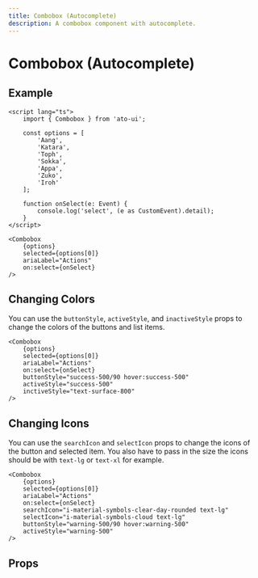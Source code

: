 ```yaml
---
title: Combobox (Autocomplete)
description: A combobox component with autocomplete.
---
```


<script>
	import Usage from '../Usage.svelte';
    import PropsTable from './PropsTable.svelte';
    import docs from '$lib/components/combobox/Combobox.svelte?raw&sveld';
    import Combobox from '$lib/components/combobox/Combobox.svelte';

    const options = [
		'Aang',
		'Katara',
		'Toph',
		'Sokka',
		'Appa',
		'Zuko',
		'Iroh',
		'Momo'
	];
</script>

# Combobox (Autocomplete)

## Example

<Usage padding="pt-2 pb-62">
    <Combobox
		{options}
		selected={options[0]}
		ariaLabel="Actions"
		searchIcon="text-xl i-material-symbols-search-check-rounded"
		selectIcon="text-xl i-material-symbols-check-small-rounded"
	/>
</Usage>

```svelte
<script lang="ts">
	import { Combobox } from 'ato-ui';

	const options = [
		'Aang',
		'Katara',
		'Toph',
		'Sokka',
		'Appa',
		'Zuko',
		'Iroh'
	];

	function onSelect(e: Event) {
		console.log('select', (e as CustomEvent).detail);
	}
</script>

<Combobox
    {options}
    selected={options[0]}
    ariaLabel="Actions"
    on:select={onSelect}
/>
```

## Changing Colors

You can use the `buttonStyle`, `activeStyle`, and `inactiveStyle` props to change the colors of the buttons and list items.

<Usage padding="pt-2 pb-62">
    <Combobox
		{options}
		selected={options[0]}
		ariaLabel="Actions"
        buttonStyle="success-500/90 hover:success-500"
		activeStyle="success-500"
	/>
</Usage>

```svelte
<Combobox
    {options}
    selected={options[0]}
    ariaLabel="Actions"
    on:select={onSelect}
    buttonStyle="success-500/90 hover:success-500"
	activeStyle="success-500"
    inctiveStyle="text-surface-800"
/>
```

## Changing Icons

You can use the `searchIcon` and `selectIcon` props to change the icons of the button and selected item. You also have to pass in the size the icons should be with `text-lg` or `text-xl` for example.

<Usage padding="pt-2 pb-62">
    <Combobox
		{options}
		selected={options[0]}
		ariaLabel="Actions"
        searchIcon="i-material-symbols-clear-day-rounded text-lg"
		selectIcon="i-material-symbols-cloud text-lg"
		buttonStyle="warning-500/90 hover:warning-500"
		activeStyle="warning-500"
	/>
</Usage>

```svelte
<Combobox
    {options}
    selected={options[0]}
    ariaLabel="Actions"
    on:select={onSelect}
    searchIcon="i-material-symbols-clear-day-rounded text-lg"
    selectIcon="i-material-symbols-cloud text-lg"
    buttonStyle="warning-500/90 hover:warning-500"
    activeStyle="warning-500"
/>
```

## Props

<PropsTable props={docs.props} />